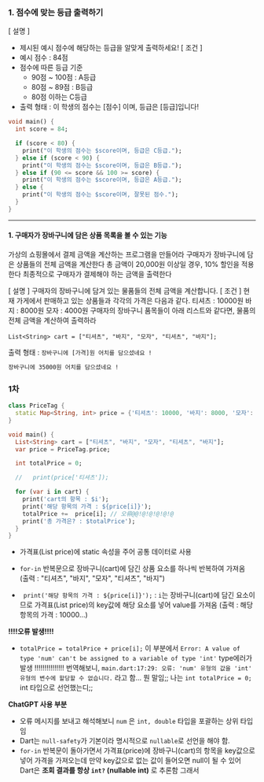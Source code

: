
### 1. 점수에 맞는 등급 출력하기

[ 설명 ]
- 제시된 예시 점수에 해당하는 등급을 알맞게 출력하세요!
[ 조건 ]
- 예시 점수 : 84점
- 점수에 따른 등급 기준
    - 90점 ~ 100점 : A등급
    - 80점 ~ 89점 : B등급
    - 80점 이하는 C등급
- 출력 형태 : 이 학생의 점수는 [점수] 이며, 등급은 [등급]입니다!

```dart
void main() {
  int score = 84;

  if (score < 80) {
    print("이 학생의 점수는 $score이며, 등급은 C등급.");
  } else if (score < 90) {
    print("이 학생의 점수는 $score이며, 등급은 B등급.");
  } else if (90 <= score && 100 >= score) {
    print("이 학생의 점수는 $score이며, 등급은 A등급.");
  } else {
    print("이 학생의 점수는 $score이며, 잘못된 점수.");
  }
}
```



----





#### 1. 구매자가 장바구니에 담은 상품 목록을 볼 수 있는 기능

가상의 쇼핑몰에서 결제 금액을 계산하는 프로그램을 만들어라
구매자가 장바구니에 담은 상품들의 전체 금액을 계산한다
총 금액이 20,000원 이상일 경우, 10% 할인을 적용한다
최종적으로 구매자가 결제해야 하는 금액을 출력한다

[ 설명 ]
구매자의 장바구니에 담겨 있는 물품들의 전체 금액을 계산합니다.
[ 조건 ]
현재 가게에서 판매하고 있는 상품들과 각각의 가격은 다음과 같다.
	티셔츠 : 10000원
	바지 : 8000원
	모자 : 4000원
구매자의 장바구니 품목들이 아래 리스트와 같다면, 물품의 전체 금액을 계산하여 출력하라

`List<String> cart = ["티셔츠", "바지", "모자", "티셔츠", "바지"];`

출력 형태 :
`장바구니에 [가격]원 어치를 담으셨네요 !`
```bash
장바구니에 35000원 어치를 담으셨네요 !
```


### 1차 
```dart
class PriceTag {
  static Map<String, int> price = {'티셔츠': 10000, '바지': 8000, '모자': 4000};
}

void main() {
  List<String> cart = ["티셔츠", "바지", "모자", "티셔츠", "바지"];
  var price = PriceTag.price;

  int totalPrice = 0;

  //   print(price['티셔츠']);

  for (var i in cart) {
    print('cart의 항목 : $i');
    print('해당 항목의 가격 : ${price[i]}');
    totalPrice +=  price[i]; // 오류@@!@!@!@!@!@
    print('총 가격은? : $totalPrice');
  }
}

```

- 가격표(List price)에 static 속성을 주어 공통 데이터로 사용

- `for-in` 반복문으로 장바구니(cart)에 담긴 상품 요소를 하나씩 반복하여 가져옴 
  (출력 : "티셔츠", "바지", "모자", "티셔츠", "바지")

- ` print('해당 항목의 가격 : ${price[i]}');` : `i`는 장바구니(cart)에 담긴 요소이므로 가격표(List price)의 key값에 해당 요소를 넣어 value를 가져옴
  (출력 : 해당 항목의 가격 : 10000...)


**!!!!오류 발생!!!!**

- `totalPrice = totalPrice + price[i];` 이 부분에서 
  `Error: A value of type 'num' can't be assigned to a variable of type 'int'` type에러가 발생 !!!!!!!!!!!!!!!
  번역해보니, `main.dart:17:29: 오류: 'num' 유형의 값을 'int' 유형의 변수에 할당할 수 없습니다.` 라고 함... 뭔 말임;; 나는   `int totalPrice = 0;`  int 타입으로 선언했는디;;

**ChatGPT 사용 부분**
- 오류 메시지를 보내고 해석해보니 `num` 은 `int, double` 타입을 포괄하는 상위 타입임
- Dart는 `null-safety`가 기본이라 명시적으로 `nullable`로 선언을 해야 함.
- `for-in` 반복문이 돌아가면서 가격표(price)에 장바구니(cart)의 항목을 key값으로 넣어 가격을 가져오는데 만약 key값으로 없는 값이 들어오면 null이 될 수 있어 Dart은 **조회 결과를 항상 `int?` (nullable int)** 로 추론함 그래서